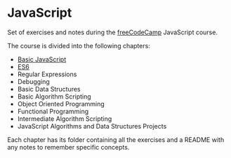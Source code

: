 # JavaScript
Set of exercises and notes during the [freeCodeCamp](https://www.freecodecamp.org/learn/javascript-algorithms-and-data-structures/) JavaScript course.

The course is divided into the following chapters:
- [Basic JavaScript](https://github.com/simonemargio/JavaScript-freeCodeCamp/tree/main/01-Basic-JavaScript)
- [ES6](https://github.com/simonemargio/JavaScript-freeCodeCamp/tree/main/02-ES6)
- Regular Expressions
- Debugging
- Basic Data Structures
- Basic Algorithm Scripting
- Object Oriented Programming
- Functional Programming
- Intermediate Algorithm Scripting
- JavaScript Algorithms and Data Structures Projects

Each chapter has its folder containing all the exercises and a README with any notes to remember specific concepts. 